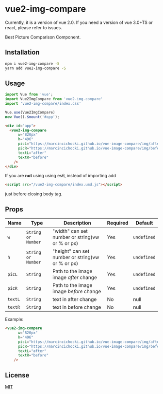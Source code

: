 # vue2-img-compare

Currently, it is a version of vue 2.0. If you need a version of vue 3.0+TS or react, please refer to issues.

Best Picture Comparison Component.

## Installation

```bash
npm i vue2-img-compare -S
yarn add vue2-img-compare -S
```

## Usage

```javascript
import Vue from 'vue';
import Vue2ImgCompare from 'vue2-img-compare'
import 'vue2-img-compare/index.css'

Vue.use(Vue2ImgCompare)
new Vue().$mount('#app');
```

```html
<div id="app">
  <vue2-img-compare
      w="820px"
      h="496"
      picL="https://marcincichocki.github.io/vue-image-compare/img/after.jpg"
      picR="https://marcincichocki.github.io/vue-image-compare/img/before.jpg"
      textL="after"
      textR="before"
    />
</div>
```

If you are **not** using using es6, instead of importing add

```html
<script src="/vue2-img-compare/index.umd.js"></script>
```

just before closing body tag.

## Props

| Name | Type | Description | Required | Default |
| --- | --- | --- | --- | --- |
| `w` | `String or Number` | "width" can set number or string(vw or % or px) | Yes | `undefined` |
| `h` | `String or Number` | "height" can set number or string(vw or % or px) | Yes | `undefined` |
| `picL` | `String` | Path to the image image *after* change | Yes | `undefined` |
| `picR` | `String` | Path to the image image *before* change | Yes | `undefined` |
| `textL` | `String` | text in after change | No | null |
| `textR` | `String` | text in before change | No | null |

Example:

```html
<vue2-img-compare
      w="820px"
      h="496"
      picL="https://marcincichocki.github.io/vue-image-compare/img/after.jpg"
      picR="https://marcincichocki.github.io/vue-image-compare/img/before.jpg"
      textL="after"
      textR="before"
    />
```

## License

[MIT](/LICENSE)

